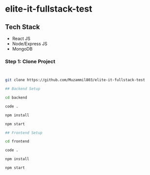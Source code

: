 # elite-it-fullstack-test

## Tech Stack
- React JS
- Node/Express JS
- MongoDB



### Step 1: Clone Project
```bash


git clone https://github.com/Muzammil803/elite-it-fullstack-test

## Backend Setup

cd backend

code .

npm install

npm start

## Frontend Setup

cd frontend

code .

npm install 

npm start